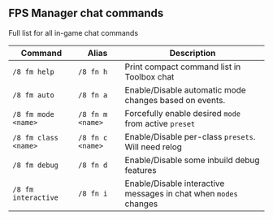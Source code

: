 ## FPS Manager chat commands

Full list for all in-game chat commands

|  Command         | Alias        | Description                                        |
| --------------   | -------------| ---------------------------------------------------|
| `/8 fm help`     | `/8 fn h`    | Print compact command list in Toolbox chat |
| `/8 fm auto`     | `/8 fn a`    | Enable/Disable automatic mode changes based on events.|
| `/8 fm mode <name>` | `/8 fn m <name>` | Forcefully enable desired `mode` from active `preset`|
| `/8 fm class <name>` | `/8 fn c <name>` | Enable/Disable per-class `presets`. Will need relog|
| `/8 fm debug` | `/8 fn d` | Enable/Disable some inbuild debug features|
| `/8 fm interactive` | `/8 fn i` | Enable/Disable interactive messages in chat when `modes` changes|
